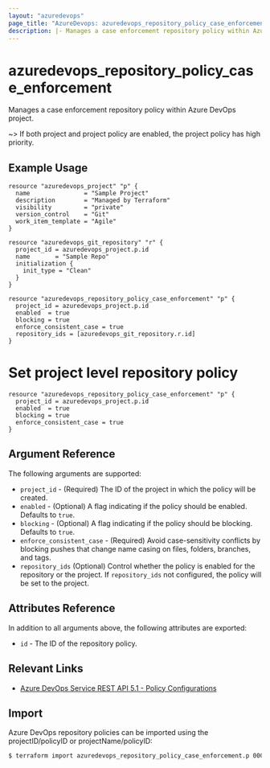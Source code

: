 ```yaml
---
layout: "azuredevops"
page_title: "AzureDevops: azuredevops_repository_policy_case_enforcement"
description: |- Manages a case enforcement repository policy within Azure DevOps project.
---
```


# azuredevops_repository_policy_case_enforcement

Manages a case enforcement repository policy within Azure DevOps project.   

~> If both project and project policy are enabled, the project policy has high priority.

## Example Usage

```hcl
resource "azuredevops_project" "p" {
  name               = "Sample Project"
  description        = "Managed by Terraform"
  visibility         = "private"
  version_control    = "Git"
  work_item_template = "Agile"
}

resource "azuredevops_git_repository" "r" {
  project_id = azuredevops_project.p.id
  name       = "Sample Repo"
  initialization {
    init_type = "Clean"
  }
}

resource "azuredevops_repository_policy_case_enforcement" "p" {
  project_id = azuredevops_project.p.id
  enabled  = true
  blocking = true
  enforce_consistent_case = true
  repository_ids = [azuredevops_git_repository.r.id]
}
```

# Set project level repository policy
```hcl
resource "azuredevops_repository_policy_case_enforcement" "p" {
  project_id = azuredevops_project.p.id
  enabled  = true
  blocking = true
  enforce_consistent_case = true
}
```

## Argument Reference

The following arguments are supported:

- `project_id` - (Required) The ID of the project in which the policy will be created.
- `enabled` - (Optional) A flag indicating if the policy should be enabled. Defaults to `true`.
- `blocking` - (Optional) A flag indicating if the policy should be blocking. Defaults to `true`.
- `enforce_consistent_case` - (Required) Avoid case-sensitivity conflicts by blocking pushes that change name casing on files, folders, branches, and tags.
- `repository_ids` (Optional) Control whether the policy is enabled for the repository or the project. If `repository_ids` not configured, the policy will be set to the project.

## Attributes Reference

In addition to all arguments above, the following attributes are exported:

- `id` - The ID of the repository policy.

## Relevant Links

- [Azure DevOps Service REST API 5.1 - Policy Configurations](https://docs.microsoft.com/en-us/rest/api/azure/devops/policy/configurations/create?view=azure-devops-rest-5.1)

## Import

Azure DevOps repository policies can be imported using the projectID/policyID or projectName/policyID:

```sh
$ terraform import azuredevops_repository_policy_case_enforcement.p 00000000-0000-0000-0000-000000000000/0
```
